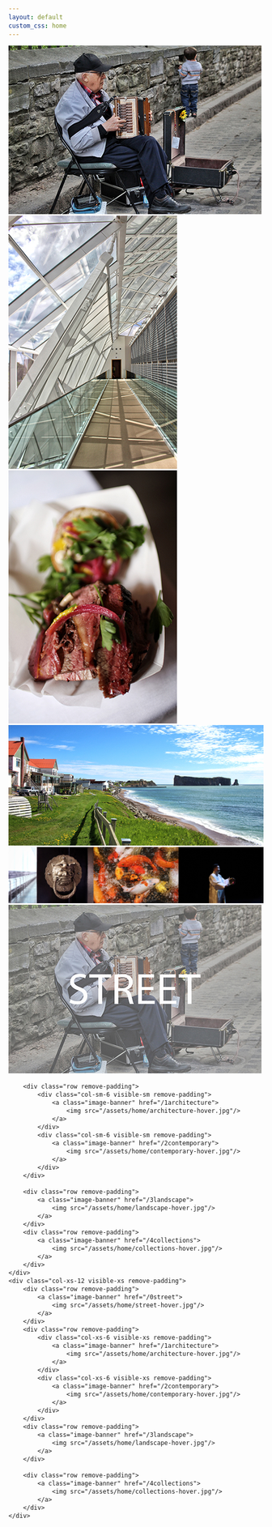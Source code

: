 ```yaml
---
layout: default
custom_css: home
---
```

<div >
	<div class="row galleries1 remove-padding hidden-sm hidden-xs">
		<div class="col-md-8 remove-padding">
			<a class="image-banner" href="/0street">
				<img src="/assets/home/0street.jpg" onmouseover="this.src='/assets/home/street-hover.jpg'" onmouseout="this.src='assets/home/0street.jpg'">
			</a>
		</div>
		<div class="col-md-4 remove-padding">
			<a class="image-banner" href="/1architecture">
				<img src="/assets/home/1architecture.jpg" onmouseover="this.src='/assets/home/architecture-hover.jpg'" onmouseout="this.src='assets/home/1architecture.jpg'">
			</a>
		</div>
	</div>
	<div class="row galleries2 remove-padding hidden-sm hidden-xs">
		<div class="col-md-3 remove-padding" >
			<a class="image-banner" href="/2contemporary">
				<img src="/assets/home/2contemporary.jpg" onmouseover="this.src='/assets/home/contemporary-hover.jpg'" onmouseout="this.src='assets/home/2contemporary.jpg'">
			</a>
		</div>
		<div class="col-md-9 remove-padding">
			<a class="image-banner" href="/3landscape">
				<img src="/assets/home/3landscape.jpg" onmouseover="this.src='/assets/home/landscape-hover.jpg'" onmouseout="this.src='assets/home/3landscape.jpg'">
			</a>
		</div>
	</div>
	<div class="row galleries3 remove-padding hidden-sm hidden-xs">
		<a class="image-banner" href="/4collections">
			<div class="col-md-12 remove-padding">
				<img src="/assets/home/4collections.jpg" onmouseover="this.src='/assets/home/collections-hover.jpg'" onmouseout="this.src='assets/home/4collections.jpg'">
			</div>
		</a>
	</div>
	<div class="col-sm-12 visible-sm remove-padding">
		<div class="row remove-padding">
			<a class="image-banner" href="/0street">
				<img src="/assets/home/street-hover.jpg"/>
			</a>
		</div>

		<div class="row remove-padding">
			<div class="col-sm-6 visible-sm remove-padding">
				<a class="image-banner" href="/1architecture">
					<img src="/assets/home/architecture-hover.jpg"/>
				</a>
			</div>
			<div class="col-sm-6 visible-sm remove-padding">
				<a class="image-banner" href="/2contemporary">
					<img src="/assets/home/contemporary-hover.jpg"/>
				</a>
			</div>
		</div>

		<div class="row remove-padding">
			<a class="image-banner" href="/3landscape">
				<img src="/assets/home/landscape-hover.jpg"/>
			</a>
		</div>
		<div class="row remove-padding">
			<a class="image-banner" href="/4collections">
				<img src="/assets/home/collections-hover.jpg"/>
			</a>
		</div>
	</div>
	<div class="col-xs-12 visible-xs remove-padding">
		<div class="row remove-padding">
			<a class="image-banner" href="/0street">
				<img src="/assets/home/street-hover.jpg"/>
			</a>
		</div>
		<div class="row remove-padding">
			<div class="col-xs-6 visible-xs remove-padding">
				<a class="image-banner" href="/1architecture">
					<img src="/assets/home/architecture-hover.jpg"/>
				</a>
			</div>
			<div class="col-xs-6 visible-xs remove-padding">
				<a class="image-banner" href="/2contemporary">
					<img src="/assets/home/contemporary-hover.jpg"/>
				</a>
			</div>
		</div>
		<div class="row remove-padding">
			<a class="image-banner" href="/3landscape">
				<img src="/assets/home/landscape-hover.jpg"/>
			</a>
		</div>

		<div class="row remove-padding">
			<a class="image-banner" href="/4collections">
				<img src="/assets/home/collections-hover.jpg"/>
			</a>
		</div>
	</div>
</div>